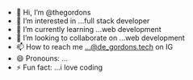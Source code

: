- 👋 Hi, I’m @thegordons
- 👀 I’m interested in ...full stack developer 
- 🌱 I’m currently learning ...web development 
- 💞️ I’m looking to collaborate on ...web development 
- 📫 How to reach me ...@de_gordons.tech on IG
- 😄 Pronouns: ...
- ⚡ Fun fact: ...i love coding 
<!---
thegordons/thegordons is a ✨ special ✨ repository because its `README.md` (this file) appears on your GitHub profile.
You can click the Preview link to take a look at your changes.
--->
